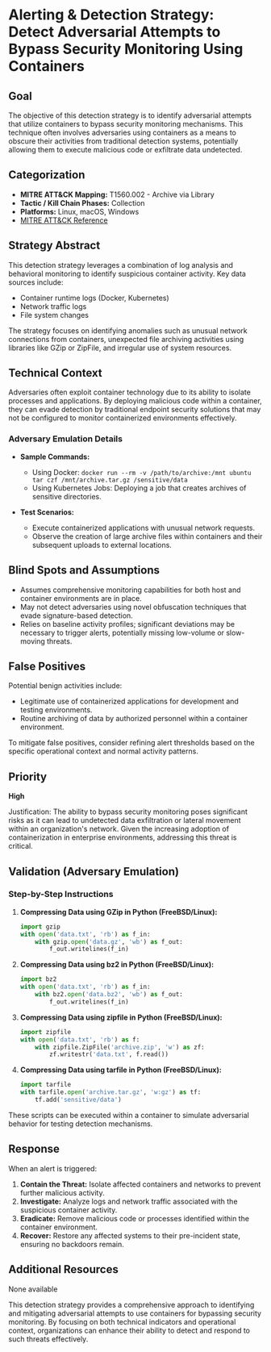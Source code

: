 # Alerting & Detection Strategy: Detect Adversarial Attempts to Bypass Security Monitoring Using Containers

## Goal
The objective of this detection strategy is to identify adversarial attempts that utilize containers to bypass security monitoring mechanisms. This technique often involves adversaries using containers as a means to obscure their activities from traditional detection systems, potentially allowing them to execute malicious code or exfiltrate data undetected.

## Categorization

- **MITRE ATT&CK Mapping:** T1560.002 - Archive via Library
- **Tactic / Kill Chain Phases:** Collection
- **Platforms:** Linux, macOS, Windows
- [MITRE ATT&CK Reference](https://attack.mitre.org/techniques/T1560/002)

## Strategy Abstract
This detection strategy leverages a combination of log analysis and behavioral monitoring to identify suspicious container activity. Key data sources include:

- Container runtime logs (Docker, Kubernetes)
- Network traffic logs
- File system changes

The strategy focuses on identifying anomalies such as unusual network connections from containers, unexpected file archiving activities using libraries like GZip or ZipFile, and irregular use of system resources.

## Technical Context
Adversaries often exploit container technology due to its ability to isolate processes and applications. By deploying malicious code within a container, they can evade detection by traditional endpoint security solutions that may not be configured to monitor containerized environments effectively.

### Adversary Emulation Details

- **Sample Commands:**
  - Using Docker: `docker run --rm -v /path/to/archive:/mnt ubuntu tar czf /mnt/archive.tar.gz /sensitive/data`
  - Using Kubernetes Jobs: Deploying a job that creates archives of sensitive directories.

- **Test Scenarios:**
  - Execute containerized applications with unusual network requests.
  - Observe the creation of large archive files within containers and their subsequent uploads to external locations.

## Blind Spots and Assumptions
- Assumes comprehensive monitoring capabilities for both host and container environments are in place.
- May not detect adversaries using novel obfuscation techniques that evade signature-based detection.
- Relies on baseline activity profiles; significant deviations may be necessary to trigger alerts, potentially missing low-volume or slow-moving threats.

## False Positives
Potential benign activities include:

- Legitimate use of containerized applications for development and testing environments.
- Routine archiving of data by authorized personnel within a container environment.

To mitigate false positives, consider refining alert thresholds based on the specific operational context and normal activity patterns.

## Priority
**High**

Justification: The ability to bypass security monitoring poses significant risks as it can lead to undetected data exfiltration or lateral movement within an organization's network. Given the increasing adoption of containerization in enterprise environments, addressing this threat is critical.

## Validation (Adversary Emulation)
### Step-by-Step Instructions

1. **Compressing Data using GZip in Python (FreeBSD/Linux):**
   ```python
   import gzip
   with open('data.txt', 'rb') as f_in:
       with gzip.open('data.gz', 'wb') as f_out:
           f_out.writelines(f_in)
   ```

2. **Compressing Data using bz2 in Python (FreeBSD/Linux):**
   ```python
   import bz2
   with open('data.txt', 'rb') as f_in:
       with bz2.open('data.bz2', 'wb') as f_out:
           f_out.writelines(f_in)
   ```

3. **Compressing Data using zipfile in Python (FreeBSD/Linux):**
   ```python
   import zipfile
   with open('data.txt', 'rb') as f:
       with zipfile.ZipFile('archive.zip', 'w') as zf:
           zf.writestr('data.txt', f.read())
   ```

4. **Compressing Data using tarfile in Python (FreeBSD/Linux):**
   ```python
   import tarfile
   with tarfile.open('archive.tar.gz', 'w:gz') as tf:
       tf.add('sensitive/data')
   ```

These scripts can be executed within a container to simulate adversarial behavior for testing detection mechanisms.

## Response
When an alert is triggered:

1. **Contain the Threat:** Isolate affected containers and networks to prevent further malicious activity.
2. **Investigate:** Analyze logs and network traffic associated with the suspicious container activity.
3. **Eradicate:** Remove malicious code or processes identified within the container environment.
4. **Recover:** Restore any affected systems to their pre-incident state, ensuring no backdoors remain.

## Additional Resources
None available

This detection strategy provides a comprehensive approach to identifying and mitigating adversarial attempts to use containers for bypassing security monitoring. By focusing on both technical indicators and operational context, organizations can enhance their ability to detect and respond to such threats effectively.
